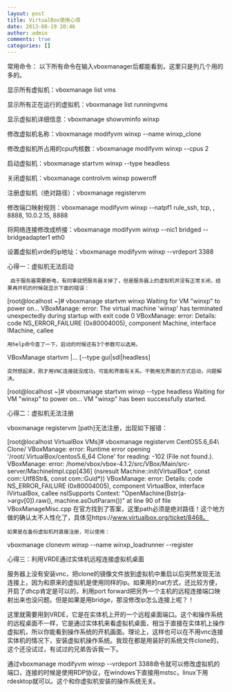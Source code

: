 ```yaml
---
layout: post
title: VirtualBox使用心得
date: 2013-08-19 20:46
author: admin
comments: true
categories: []
---
```

常用命令：
以下所有命令在输入vboxmanager后都能看到，这里只是列几个用的多的。

显示所有虚拟机：vboxmanage list vms

显示所有正在运行的虚拟机：vboxmanage list runningvms

显示虚拟机详细信息：vboxmanage showvminfo winxp

修改虚拟机名称：vboxmanage modifyvm winxp --name winxp_clone

修改虚拟机所占用的cpu内核数：vboxmanage modifyvm winxp --cpus 2

启动虚拟机：vboxmanage startvm winxp --type headless

关闭虚拟机：vboxmanage controlvm winxp poweroff

注册虚拟机（绝对路径）：vboxmanage registervm       <filename>

修改端口映射规则：vboxmanage modifyvm winxp --natpf1 rule_ssh, tcp, , 8888, 10.0.2.15, 8888

将网络连接修改成桥接：vboxmanage modifyvm winxp --nic1 bridged --bridgeadapter1 eth0

设置虚拟机vrde的ip地址：vboxmanage modifyvm winxp --vrdeport 3388

 

心得一：虚拟机无法启动

     由于服务器需要断电，有同事就把服务器关掉了，但是服务器上的虚拟机并没有正常关闭，结果再开机的时候就显示下面的错误：

[root@localhost ~]# vboxmanage startvm winxp 
Waiting for VM "winxp" to power on... 
VBoxManage: error: The virtual machine 'winxp' has terminated unexpectedly during startup with exit code 0 
VBoxManage: error: Details: code NS_ERROR_FAILURE (0x80004005), component Machine, interface IMachine, callee  
 

    用help命令查了一下，启动的时候还有3个参数可以选用。

VBoxManage startvm          <uuid>|<name>... 
                            [--type gui|sdl|headless] 
 

    突然想起来，刚才用VNC连接就没成功，可能和界面有关系。干脆用无界面的方式启动，问题解决。

[root@localhost ~]# vboxmanage startvm winxp --type headless 
Waiting for VM "winxp" to power on... 
VM "winxp" has been successfully started. 
 

 

心得二：虚拟机无法注册

 vboxmanage registervm [path]无法注册，出现如下报错：

[root@localhost VirtualBox VMs]# vboxmanage registervm CentOS5.6_64\ Clone/ 
VBoxManage: error: Runtime error opening '/root/.VirtualBox/centos5.6_64 Clone' for reading: -102 (File not found.). 
VBoxManage: error: /home/vbox/vbox-4.1.2/src/VBox/Main/src-server/MachineImpl.cpp[436] (nsresult Machine::init(VirtualBox*, const com::Utf8Str&, const com::Guid*)) 
VBoxManage: error: Details: code NS_ERROR_FAILURE (0x80004005), component VirtualBox, interface IVirtualBox, callee nsISupports 
Context: "OpenMachine(Bstr(a->argv[0]).raw(), machine.asOutParam())" at line 90 of file VBoxManageMisc.cpp 
    在官方找到了答案，这里path必须是绝对路径！这个地方做的确认太不人性化了，具体见https://www.virtualbox.org/ticket/8468。

 

    如果是在备份虚拟机时直接注册，可以使用：
vboxmanage clonevm winxp --name winxp_loadrunner --register 
 
 

心得三：利用VRDE通过实体机远程连接虚拟机桌面

服务器上没有安装vnc，把clone的镜像文件放到虚拟机中重启以后突然发现无法连接上，因为和原来的虚拟机是使用同样的ip。如果用的nat方式，还比较方便，开启了dhcp肯定是可以的，利用port forward把另外一个主机的远程连接端口映射出来也没问题。但是如果是用bridge，那没修改ip怎么连接上呢？！

这里就需要用到VRDE，它是在实体机上开的一个远程桌面端口。这个和操作系统的远程桌面不一样，它是通过实体机来看虚拟机桌面，相当于直接在实体机上操作虚拟机，所以你能看到操作系统的开机画面。理论上，这样也可以在不用vnc连接实体机的情况下，安装虚拟机操作系统。我现在都是用装好的系统文件clone的，这个还没试过，有试过的兄弟告诉我一下。

通过vboxmanage modifyvm winxp --vrdeport 3388命令就可以修改虚拟机的端口，连接的时候是使用RDP协议，在windows下直接用mstsc，linux下用rdesktop就可以。这个和你虚拟机安装的操作系统无关。
